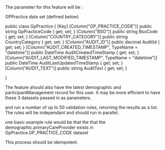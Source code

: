The parameter for this feature will be :

GPPractice data set (defined below)

public class GpPractice
{
    [Key]
    [Column("GP_PRACTICE_CODE")]
    public string GpPracticeCode { get; set; }
    [Column("BSO")]
    public string BsoCode { get; set; }
    [Column("COUNTRY_CATEGORY")]
    public string CountryCategory { get; set; }
    [Column("AUDIT_ID")]
    public decimal AuditId { get; set; }
    [Column("AUDIT_CREATED_TIMESTAMP", TypeName = "datetime")]
    public DateTime AuditCreatedTimeStamp { get; set; }
    [Column("AUDIT_LAST_MODIFIED_TIMESTAMP", TypeName = "datetime")]
    public DateTime AuditLastUpdatedTimeStamp { get; set; }
    [Column("AUDIT_TEXT")]
    public string AuditText { get; set; }

}

The feature ahould also have the latest demographic and participantManagement record for this user. It may be more efficient to have these 3 datasets passed in as parameters.

and run a number of up to 50 validation rules, returning the results as a list. The rules will be independant and should run in parallel.

one basic example rule would be that the that the demographic.primaryCareProvider exists in GpPractice.GP_PRACTICE_CODE dataset

This process should be idempotent.